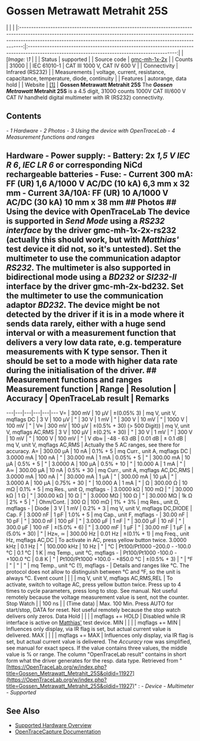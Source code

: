 # Gossen Metrawatt Metrahit 25S
| | | |:-------------------------------------------------------------------------------------------------------------------------------------------------------------------------------------------------------------------------------------------:|:--------------------------------------------------------------------------------------------------------------------------------------------:| | [*Image: \1* | | | Status | supported | | Source code | [gmc-mh-1x-2x](http://github.com/OpenTraceLab/?p=OpenTraceCapture.git;a=tree;f=src/hardware/gmc-mh-1x-2x) | | Counts | 31000 | | IEC 61010-1 | CAT III 1000 V, CAT IV 600 V | | Connectivity | Infrared (RS232) | | Measurements | voltage, current, resistance, capacitance, temperature, diode, continuity | | Features | autorange, data hold | | Website | [[1]](http://www.gossenmetrawatt.com/english/produkte/metrahit25s.htm) | **Gossen Metrawatt Metrahit 25S** The ***Gossen Metrawatt* Metrahit 25S** is a 4.5 digit, 31000 counts 1000V CAT III/600 V CAT IV handheld digital multimeter with IR (RS232) connectivity.
## Contents
\- *1 Hardware* \- *2 Photos* \- *3 Using the device with OpenTraceLab* \- *4 Measurement functions and ranges*
## Hardware \- **Power supply**: \- Battery: 2x *1,5 V IEC R 6*, *IEC LR 6* or corresponding NiCd rechargeable batteries \- **Fuse**: \- Current 300 mA: FF (UR) 1,6 A/1000 V AC/DC (10 kA) 6,3 mm x 32 mm \- Current 3A/10A: FF (UR) 10 A/1000 V AC/DC (30 kA) 10 mm x 38 mm ## Photos ## Using the device with OpenTraceLab The device is supported in *Send Mode* using a *RS232 interface* by the driver gmc-mh-1x-2x-rs232 (actually this should work, but with *Matthias'* test device it did not, so it's untested). Set the multimeter to use the communication adaptor *RS232*. The multimeter is also supported in bidirectional mode using a *BD232* or *SI232-II* interface by the driver gmc-mh-2x-bd232. Set the multimeter to use the communication adaptor *BD232*. The device might be not detected by the driver if it is in a mode where it sends data rarely, either with a huge send interval or with a measurement function that delivers a very low data rate, e.g. temperature measurements with K type sensor. Then it should be set to a mode with higher data rate during the initialisation of the driver. ## Measurement functions and ranges Measurement function | Range | Resolution | Accuracy | OpenTraceLab result | Remarks
---|---|---|---|---|---
V= | 300 mV | 10 μV | ±(0.05% 3) | mq V, unit V, mqflags DC |
3 V | 100 μV | " |
30 V | 1 mV | " |
300 V | 10 mV | " |
1000 V | 100 mV | " |
V≈ | 300 mV | 100 µV | ±(0.5% + 30) (> 500 Digit)) | mq V, unit V, mqflags AC,RMS |
3 V | 100 μV | ±(0.2% + 30) | " |
30 V | 1 mV | " |
300 V | 10 mV | " |
1000 V | 100 mV | " |
V db≈ | -48 - 63 dB | 0.01 dB | ± 0.1 dB | mq V, unit V, mqflags AC,RMS | Actually the 5 AC ranges, see there for accuracy.
A= |  300.00 µA | 10 nA | 0.1% + 5 | mq Curr., unit A, mqflags DC |
3.0000 mA | 100 nA | " |
30.000 mA | 1 mA | 0.05% + 5 | " |
300.00 mA | 10 µA | 0.5% + 5 | " |
3.0000 A | 100 µA | 0.5% + 10 | " |
10.000 A | 1 mA | " |
A≃ |  300.00 µA | 10 nA | 0.5% + 30 | mq Curr., unit A, mqflags AC,DC,RMS |
3.0000 mA | 100 nA | " |
30.000 mA | 1 µA | " |
300.00 mA | 10 µA | " |
3.0000 A | 100 µA | 0.75% + 30 | " |
10.000 A | 1 mA | " |
Ω | 300.00 Ω | 10 mΩ | 0.1% + 5 | mq Res., unit Ω, mqflags - |
3.0000 kΩ | 100 mΩ | " |
30.000 kΩ | 1 Ω | " |
300.00 kΩ | 10 Ω | " |
3.0000 MΩ | 100 Ω | " |
30.000 MΩ | 1k Ω | 2% + 5 | " |
Ohm/Cont. | 300 Ω | 100 mΩ | 1% + 3% | mq Res., unit Ω, mqflags - |
Diode | 3 V | 1 mV | 0.2% + 3 | mq V, unit V, mqflags DC,DIODE |
Cap. F | 3.000 nF | 1 pF | 1.0% + 5 | mq Cap., unit F, mqflags - |
30.00 nF | 10 pF | " |
300.0 nF | 100 pF | " |
3.000 µF | 1 nF | " |
30.00 µF | 10 nF | " |
300.0 µF | 100 nF | ±(5.0% + 6) | " |
3.000 mF | 1 µF | " |
30.00 mF | 1 µF | ±(5.0% + 30) | " |
Hz≈, ≃ | 300.00 Hz | 0.01 Hz | ±(0.1% + 1) | mq Freq., unit Hz, mqflags AC,DC | To activate in AC, press yellow button twice.
3.0000 kHz | 0.1 Hz | " |
100.000 kHz | 10 Hz | " |
°C | Pt100/Pt1000
–200.0 - -100.0 °C | 0.1 °C | 1 K | mq Temp., unit °C, mqflags - |
Pt100/Pt1000
-100.0 - +100.0 °C | 0.8 K | " |
Pt100/Pt1000
+100.0 - +850.0 °C | ±(0.5% + 3) | " |
°F | " | " | " | mq Temp., unit °C (!), mqflags - | Details and ranges like °C. The protocol does not allow to distinguish between °C and °F, so the unit is always °C.
Event count |  |  |  | mq V, unit V, mqflags AC,RMS,REL | To activate, switch to voltage AC, press yellow button twice. Press up to 4 times to cycle parameters, press long to stop. See manual. Not useful remotely because the voltage measurement value is sent, not the counter.
Stop Watch |  | 100 ns |  | (Time data) | Max. 100 Min. Press AUTO for start/stop, DATA for reset. Not useful remotely because the stop watch delivers only zeros.
Data Hold |  |  |  | mqflags += HOLD | Disabled while IR interface is active on [ Matthias'](https://OpenTraceLab.org/wiki/User:Matthias_Heidbrink "User:Matthias Heidbrink") test device.
MIN |  |  |  | mqflags += MIN | Influences only display, via IR flag is set, but actual current value is delivered.
MAX |  |  |  | mqflags += MAX | Influences only display, via IR flag is set, but actual current value is delivered.
The *Accuracy* row was simplified, see manual for exact specs. If the value contains three values, the middle value is % or range. The column "OpenTraceLab result" contains in short form what the driver generates for the resp. data type.
Retrieved from "[https://OpenTraceLab.org/w/index.php?title=Gossen_Metrawatt_Metrahit_25S&oldid=11927](https://OpenTraceLab.org/w/index.php?title=Gossen_Metrawatt_Metrahit_25S&oldid=11927)"
: \- *Device* \- *Multimeter* \- *Supported*
## See Also
- [Supported Hardware Overview](../supported-hardware.md)
- [OpenTraceCapture Documentation](../../opentracecapture/overview.md)
